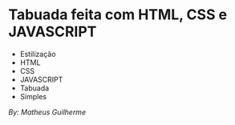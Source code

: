 <h1>Tabuada feita com HTML, CSS e JAVASCRIPT</h1>

<i></i>

<ul>
  <li>Estilização</li>
  <li>HTML</li>
  <li>CSS</li>
  <li>JAVASCRIPT</li>
  <li>Tabuada</li>
  <li>Simples</li>
</ul>



<i>By: Matheus Guilherme</i>
